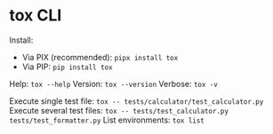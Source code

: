 # tox CLI

Install: 
- Via PIX (recommended): `pipx install tox`
- Via PIP: `pip install tox`

Help: `tox --help`
Version: `tox --version`
Verbose: `tox -v`

Execute single test file: `tox -- tests/calculator/test_calculator.py`
Execute several test files: `tox -- tests/test_calculator.py tests/test_formatter.py`
List environments: `tox list`
